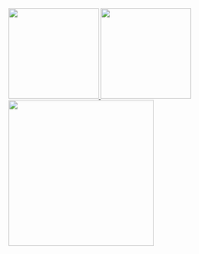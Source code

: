 <div>
  <a href="https://github.com/ronaldofjc">
  <img height="180em" src="https://github-readme-stats.vercel.app/api?username=ronaldofjc&show_icons=true&include_all_commits=true&count_private=true"/>
  <img height="180em" src="https://github-readme-stats.vercel.app/api/top-langs/?username=ronaldofjc&layout=compact&langs_count=6"/>
  <img height="290em" src="https://github-readme-stats.vercel.app/api/wakatime?username=ronaldofjc&layuout=compact&v=2"/> 
</div>
  

 

